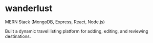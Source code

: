 # wanderlust

MERN Stack (MongoDB, Express, React, Node.js)

Built a dynamic travel listing platform for adding, editing, and reviewing destinations.
